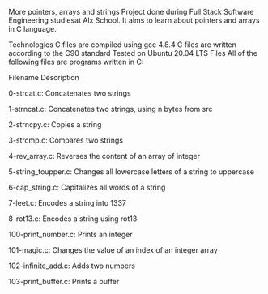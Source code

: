 More pointers, arrays and strings
Project done during Full Stack Software Engineering studiesat Alx School. It aims to learn about pointers and arrays in C language.

Technologies
C files are compiled using gcc 4.8.4
C files are written according to the C90 standard
Tested on Ubuntu 20.04 LTS
Files
All of the following files are programs written in C:

Filename	Description

0-strcat.c:	Concatenates two strings

1-strncat.c:	Concatenates two strings, using n bytes from src

2-strncpy.c:	Copies a string

3-strcmp.c:	Compares two strings

4-rev_array.c:	Reverses the content of an array of integer

5-string_toupper.c:	Changes all lowercase letters of a string to uppercase

6-cap_string.c:	Capitalizes all words of a string

7-leet.c:	Encodes a string into 1337

8-rot13.c:	Encodes a string using rot13

100-print_number.c:	Prints an integer

101-magic.c:	Changes the value of an index of an integer array

102-infinite_add.c:	Adds two numbers

103-print_buffer.c:	Prints a buffer
